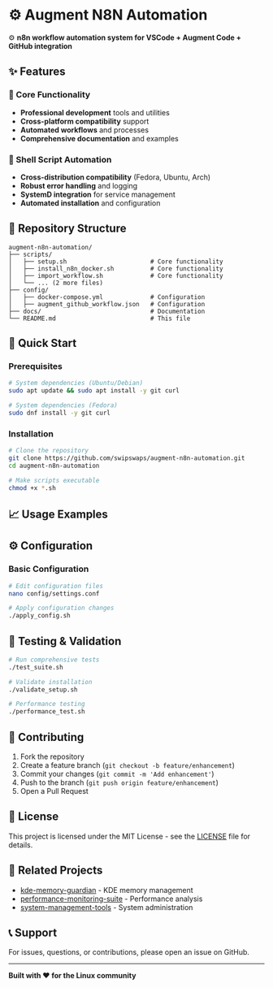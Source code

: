 # ⚙️ Augment N8N Automation

⚙️ **n8n workflow automation system for VSCode + Augment Code + GitHub integration**

## ✨ Features

### **🔧 Core Functionality**
- **Professional development** tools and utilities
- **Cross-platform compatibility** support
- **Automated workflows** and processes
- **Comprehensive documentation** and examples

### **🐚 Shell Script Automation**
- **Cross-distribution compatibility** (Fedora, Ubuntu, Arch)
- **Robust error handling** and logging
- **SystemD integration** for service management
- **Automated installation** and configuration

## 📁 Repository Structure

```
augment-n8n-automation/
├── scripts/
│   ├── setup.sh                       # Core functionality
│   ├── install_n8n_docker.sh          # Core functionality
│   ├── import_workflow.sh             # Core functionality
│   └── ... (2 more files)
├── config/
│   ├── docker-compose.yml             # Configuration
│   ├── augment_github_workflow.json   # Configuration
├── docs/                              # Documentation
└── README.md                          # This file
```

## 🚀 Quick Start

### **Prerequisites**
```bash
# System dependencies (Ubuntu/Debian)
sudo apt update && sudo apt install -y git curl

# System dependencies (Fedora)
sudo dnf install -y git curl
```

### **Installation**
```bash
# Clone the repository
git clone https://github.com/swipswaps/augment-n8n-automation.git
cd augment-n8n-automation

# Make scripts executable
chmod +x *.sh
```

## 📈 Usage Examples

## ⚙️ Configuration

### **Basic Configuration**
```bash
# Edit configuration files
nano config/settings.conf

# Apply configuration changes
./apply_config.sh
```

## 🧪 Testing & Validation

```bash
# Run comprehensive tests
./test_suite.sh

# Validate installation
./validate_setup.sh

# Performance testing
./performance_test.sh
```

## 🤝 Contributing

1. Fork the repository
2. Create a feature branch (`git checkout -b feature/enhancement`)
3. Commit your changes (`git commit -m 'Add enhancement'`)
4. Push to the branch (`git push origin feature/enhancement`)
5. Open a Pull Request

## 📝 License

This project is licensed under the MIT License - see the [LICENSE](LICENSE) file for details.

## 🔗 Related Projects

- [kde-memory-guardian](https://github.com/swipswaps/kde-memory-guardian) - KDE memory management
- [performance-monitoring-suite](https://github.com/swipswaps/performance-monitoring-suite) - Performance analysis
- [system-management-tools](https://github.com/swipswaps/system-management-tools) - System administration

## 📞 Support

For issues, questions, or contributions, please open an issue on GitHub.

---

**Built with ❤️ for the Linux community**